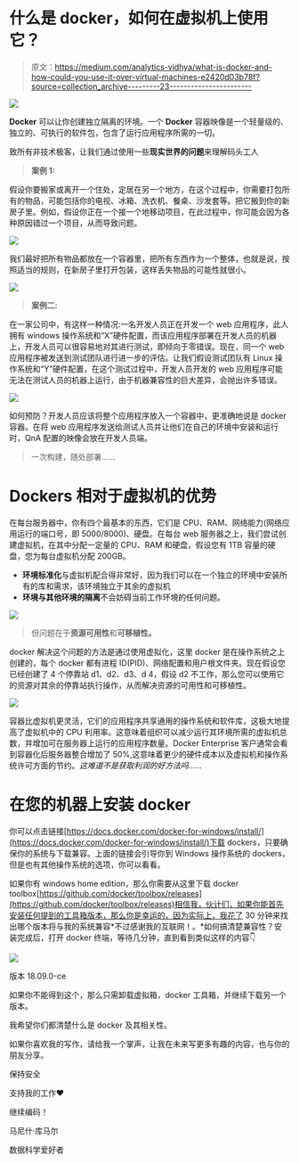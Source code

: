 # 什么是 docker，如何在虚拟机上使用它？

> 原文：<https://medium.com/analytics-vidhya/what-is-docker-and-how-could-you-use-it-over-virtual-machines-e2420d03b78f?source=collection_archive---------23----------------------->

![](img/33fcec7559b1a409baca911403899530.png)

**Docker** 可以让你创建独立隔离的环境。一个 **Docker** 容器映像是一个轻量级的、独立的、可执行的软件包，包含了运行应用程序所需的一切。

致所有非技术极客，让我们通过使用一些**现实世界的问题**来理解码头工人

> **案例 1:**

假设你要搬家或离开一个住处，定居在另一个地方，在这个过程中，你需要打包所有的物品，可能包括你的电视、冰箱、洗衣机、餐桌、沙发套等。把它搬到你的新房子里。例如，假设你正在一个接一个地移动项目，在此过程中，你可能会因为各种原因错过一个项目，从而导致问题。

![](img/e9b1aa11f1c6d1b944fd4f67818aab43.png)

我们最好把所有物品都放在一个容器里，把所有东西作为一个整体，也就是说，按照适当的规则，在新房子里打开包装，这样丢失物品的可能性就很小。

![](img/f715dd7736de3b101326081e851116c3.png)

> **案例二:**

在一家公司中，有这样一种情况:一名开发人员正在开发一个 web 应用程序，此人拥有 windows 操作系统和“X”硬件配置，而该应用程序部署在开发人员的机器上，开发人员可以很容易地对其进行测试，即倾向于零错误。现在，同一个 web 应用程序被发送到测试团队进行进一步的评估。让我们假设测试团队有 Linux 操作系统和“Y”硬件配置，在这个测试过程中，开发人员开发的 web 应用程序可能无法在测试人员的机器上运行，由于机器兼容性的巨大差异，会抛出许多错误。

![](img/2938165c2e8dd6db1aece44a36a1d6b2.png)

如何预防？开发人员应该将整个应用程序放入一个容器中，更准确地说是 docker 容器。在将 web 应用程序发送给测试人员并让他们在自己的环境中安装和运行时，QnA 配置的映像会放在开发人员端。

> 一次构建，随处部署……

# Dockers 相对于虚拟机的优势

在每台服务器中，你有四个最基本的东西，它们是 CPU、RAM、网络能力(网络应用运行的端口号，即 5000/8000)、硬盘。在每台 web 服务器之上，我们尝试创建虚拟机，在其中分配一定量的 CPU、RAM 和硬盘，假设您有 1TB 容量的硬盘，您为每台虚拟机分配 200GB。

*   **环境标准化**与虚拟机配合得非常好，因为我们可以在一个独立的环境中安装所有的库和需求，该环境独立于其余的虚拟机
*   **环境与其他环境的隔离**不会妨碍当前工作环境的任何问题。

![](img/731618dd2636d6a5658459717386171e.png)

> 但问题在于**资源可用性**和**可移植性。**

docker 解决这个问题的方法是通过使用虚拟化，这里 docker 是在操作系统之上创建的，每个 docker 都有进程 ID(PID)、网络配置和用户根文件夹。现在假设您已经创建了 4 个停靠站 d1、d2、d3、d 4，假设 d2 不工作，那么您可以使用它的资源对其余的停靠站执行操作，从而解决资源的可用性和可移植性。

![](img/2b0db6490d2e7e10d194e7465022a357.png)

容器比虚拟机更灵活，它们的应用程序共享通用的操作系统和软件库，这极大地提高了虚拟机中的 CPU 利用率。这意味着组织可以减少运行其环境所需的虚拟机总数，并增加可在服务器上运行的应用程序数量。Docker Enterprise 客户通常会看到容器化后服务器整合增加了 50%,这意味着更少的硬件成本以及虚拟机和操作系统许可方面的节约。*这难道不是获取利润的好方法吗……*

# 在您的机器上安装 docker

你可以点击链接[https://docs.docker.com/docker-for-windows/install/](https://docs.docker.com/docker-for-windows/install/)下载 dockers，只要确保你的系统与下载兼容。上面的链接会引导你到 Windows 操作系统的 dockers，但是也有其他操作系统的选项，你可以看看。

如果你有 windows home edition，那么你需要从这里下载 docker toolbox[https://github.com/docker/toolbox/releases](https://github.com/docker/toolbox/releases)相信我，伙计们，如果你能首先安装任何提到的工具箱版本，那么你是幸运的，因为实际上，我花了 30 分钟来找出哪个版本将与我的系统兼容*不过感谢我的互联网！。*如何搞清楚兼容性？安装完成后，打开 docker 终端，等待几分钟，直到看到类似这样的内容👇

![](img/cb8b93fc69b69d2e1cafa922e6828204.png)

版本 18.09.0-ce

如果你不能得到这个，那么只需卸载虚拟箱，docker 工具箱，并继续下载另一个版本。

我希望你们都清楚什么是 docker 及其相关性。

如果你喜欢我的写作，请给我一个掌声，让我在未来写更多有趣的内容，也与你的朋友分享。

保持安全

支持我的工作❤️

继续编码！

马尼什·库马尔

数据科学爱好者
